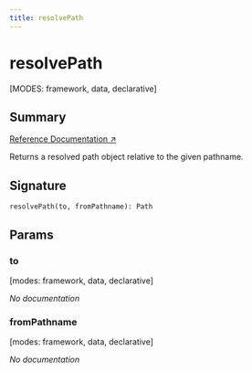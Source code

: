 ```yaml
---
title: resolvePath
---
```


# resolvePath

[MODES: framework, data, declarative]

## Summary

[Reference Documentation ↗](https://api.reactrouter.com/v7/functions/react_router.resolvePath.html)

Returns a resolved path object relative to the given pathname.

## Signature

```tsx
resolvePath(to, fromPathname): Path
```

## Params

### to

[modes: framework, data, declarative]

_No documentation_

### fromPathname

[modes: framework, data, declarative]

_No documentation_
